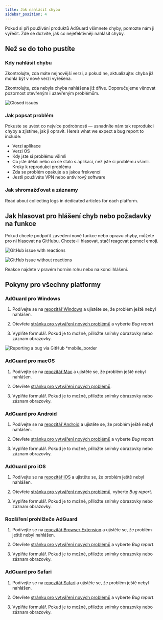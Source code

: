 ```yaml
---
title: Jak nahlásit chybu
sidebar_position: 4
---
```


Pokud si při používání produktů AdGuard všimnete chyby, pomozte nám ji vyřešit. Zde se dozvíte, jak co nejefektivněji nahlásit chyby.

## Než se do toho pustíte

### Kdy nahlásit chybu

Zkontrolujte, zda máte nejnovější verzi, a pokud ne, aktualizujte: chyba již mohla být v nové verzi vyřešena.

Zkontrolujte, zda nebyla chyba nahlášena již dříve. Doporučujeme věnovat pozornost otevřeným i uzavřeným problémům.

![Closed issues](https://cdn.adtidy.org/content/kb/ad_blocker/general/closed_issues.png)

### Jak popsat problém

Pokuste se uvést co nejvíce podrobností — usnadníte nám tak reprodukci chyby a zjistíme, jak ji opravit. Here’s what we expect a bug report to include:

- Verzi aplikace
- Verzi OS
- Kdy jste si problému všimli
- Co jste dělali nebo co se stalo s aplikací, než jste si problému všimli. Kroky k reprodukci problému
- Zda se problém opakuje a s jakou frekvencí
- Jestli používáte VPN nebo antivirový software

### Jak shromažďovat a záznamy

Read about collecting logs in dedicated articles for each platform.

## Jak hlasovat pro hlášení chyb nebo požadavky na funkce

Pokud chcete podpořit zavedení nové funkce nebo opravu chyby, můžete pro ni hlasovat na GitHubu. Chcete-li hlasovat, stačí reagovat pomocí emoji.

![GitHub issue with reactions](https://cdn.adtidy.org/content/kb/ad_blocker/general/github_reaction.png)

![GitHub issue without reactions](https://cdn.adtidy.org/content/kb/ad_blocker/general/github_reaction2.png)

Reakce najdete v pravém horním rohu nebo na konci hlášení.

## Pokyny pro všechny platformy

### AdGuard pro Windows

1. Podívejte se na [repozitář Windows](https://github.com/AdguardTeam/AdGuardforWindows/issues) a ujistěte se, že problém ještě nebyl nahlášen.

2. Otevřete [stránku pro vytváření nových problémů](https://github.com/AdguardTeam/AdguardForWindows/issues/new/choose) a vyberte *Bug report*.

3. Vyplňte formulář. Pokud je to možné, přiložte snímky obrazovky nebo záznam obrazovky.

![Reporting a bug via GitHub *mobile_border](https://cdn.adtidy.org/content/kb/ad_blocker/general/windows_gh.png)

### AdGuard pro macOS

1. Podívejte se na [repozitář Mac](https://github.com/AdguardTeam/AdGuardforMac/issues) a ujistěte se, že problém ještě nebyl nahlášen.

2. Otevřete [stránku pro vytváření nových problémů](https://github.com/AdguardTeam/AdguardForMac/issues/new).

3. Vyplňte formulář. Pokud je to možné, přiložte snímky obrazovky nebo záznam obrazovky.

### AdGuard pro Android

1. Podívejte se na [repozitář Android](https://github.com/AdguardTeam/AdGuardforAndroid/issues) a ujistěte se, že problém ještě nebyl nahlášen.

2. Otevřete [stránku pro vytváření nových problémů](https://github.com/AdguardTeam/AdguardForAndroid/issues/new/choose) a vyberte *Bug report*.

3. Vyplňte formulář. Pokud je to možné, přiložte snímky obrazovky nebo záznam obrazovky.

### AdGuard pro iOS

1. Podívejte se na [repozitář iOS](https://github.com/AdguardTeam/AdGuardforiOS/issues) a ujistěte se, že problém ještě nebyl nahlášen.

2. Otevřete [stránku pro vytváření nových problémů](https://github.com/AdguardTeam/AdguardForiOS/issues/new/choose), vyberte *Bug report*.

3. Vyplňte formulář. Pokud je to možné, přiložte snímky obrazovky nebo záznam obrazovky.

### Rozšíření prohlížeče AdGuard

1. Podívejte se na [repozitář Browser Extension](https://github.com/AdguardTeam/AdguardBrowserExtension/issues/) a ujistěte se, že problém ještě nebyl nahlášen.

2. Otevřete [stránku pro vytváření nových problémů](https://github.com/AdguardTeam/AdguardBrowserExtension/issues/new/choose) a vyberte *Bug report*.

3. Vyplňte formulář. Pokud je to možné, přiložte snímky obrazovky nebo záznam obrazovky.

### AdGuard pro Safari

1. Podívejte se na [repozitář Safari](https://github.com/AdguardTeam/AdGuardForSafari/issues) a ujistěte se, že problém ještě nebyl nahlášen.

2. Otevřete [stránku pro vytváření nových problémů](https://github.com/AdguardTeam/AdGuardForSafari/issues/new/choose) a vyberte *Bug report*.

3. Vyplňte formulář. Pokud je to možné, přiložte snímky obrazovky nebo záznam obrazovky.

